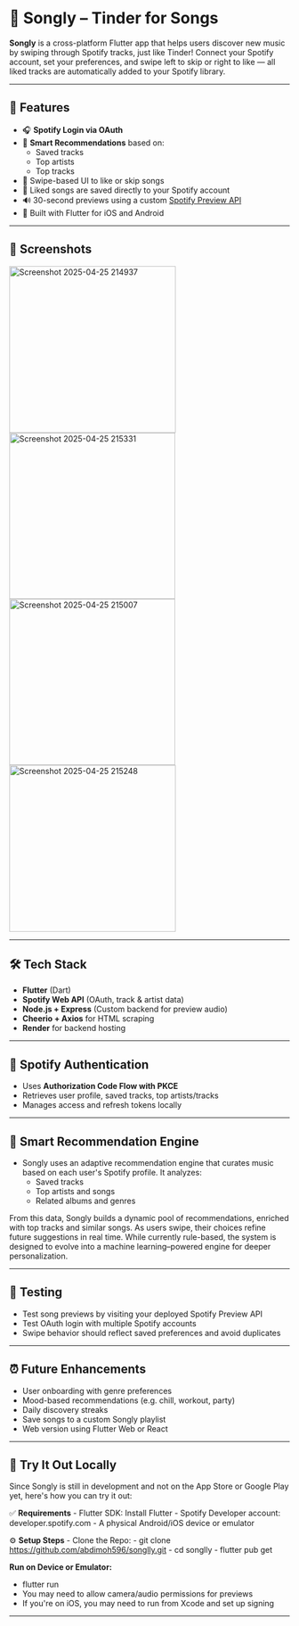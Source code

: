 # 🎵 Songly – Tinder for Songs

**Songly** is a cross-platform Flutter app that helps users discover new music by swiping through Spotify tracks, just like Tinder! Connect your Spotify account, set your preferences, and swipe left to skip or right to like — all liked tracks are automatically added to your Spotify library.

---

## 🚀 Features

- 🎧 **Spotify Login via OAuth**
- 🤖 **Smart Recommendations** based on:
  - Saved tracks
  - Top artists
  - Top tracks
- 🔀 Swipe-based UI to like or skip songs
- 💾 Liked songs are saved directly to your Spotify account
- 🔊 30-second previews using a custom [Spotify Preview API](https://spotify-preview-api-5f88.onrender.com)
- 📱 Built with Flutter for iOS and Android

---

## 📸 Screenshots

<img width="299" alt="Screenshot 2025-04-25 214937" src="https://github.com/user-attachments/assets/259af036-231e-4c3c-aaeb-759753658b43" />
<img width="298" alt="Screenshot 2025-04-25 215331" src="https://github.com/user-attachments/assets/49bd3348-088c-4e94-9403-bc0ce0dcd3f8" />
<img width="298" alt="Screenshot 2025-04-25 215007" src="https://github.com/user-attachments/assets/d7b7270f-c68f-4936-a798-21db657eba89" />
<img width="299" alt="Screenshot 2025-04-25 215248" src="https://github.com/user-attachments/assets/cb432354-6bf6-4ae0-946f-1a6f02ef5d3e" />

---

## 🛠️ Tech Stack

- **Flutter** (Dart)
- **Spotify Web API** (OAuth, track & artist data)
- **Node.js + Express** (Custom backend for preview audio)
- **Cheerio + Axios** for HTML scraping
- **Render** for backend hosting

---

## 🔐 Spotify Authentication

- Uses **Authorization Code Flow with PKCE**
- Retrieves user profile, saved tracks, top artists/tracks
- Manages access and refresh tokens locally

---

## 🧠 Smart Recommendation Engine

- Songly uses an adaptive recommendation engine that curates music based on each user's Spotify profile. It analyzes:
  - Saved tracks
  - Top artists and songs
  - Related albums and genres

From this data, Songly builds a dynamic pool of recommendations, enriched with top tracks and similar songs. As users swipe, their choices refine future suggestions in real time.
While currently rule-based, the system is designed to evolve into a machine learning–powered engine for deeper personalization.

---

## 🧪 Testing

- Test song previews by visiting your deployed Spotify Preview API
- Test OAuth login with multiple Spotify accounts
- Swipe behavior should reflect saved preferences and avoid duplicates

---

## ⏰ Future Enhancements

- User onboarding with genre preferences
- Mood-based recommendations (e.g. chill, workout, party)
- Daily discovery streaks
- Save songs to a custom Songly playlist
- Web version using Flutter Web or React

---

## 📱 Try It Out Locally
  Since Songly is still in development and not on the App Store or Google Play yet, here's how you can try it out:
  
  ✅ **Requirements**
    - Flutter SDK: Install Flutter
    - Spotify Developer account: developer.spotify.com
    - A physical Android/iOS device or emulator
  
  ⚙️ **Setup Steps**
    - Clone the Repo:
      - git clone https://github.com/abdimoh596/songlly.git
      - cd songlly
      - flutter pub get
  
  **Run on Device or Emulator:**
  - flutter run
  - You may need to allow camera/audio permissions for previews
  - If you're on iOS, you may need to run from Xcode and set up signing

---
